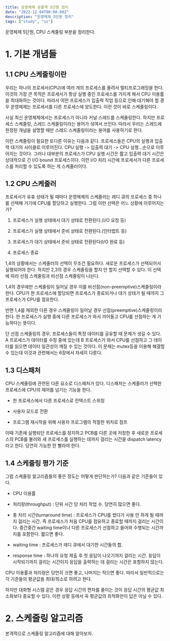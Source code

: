 ```yaml
title: 운영체제 공룡책 5단원 정리
date: "2022-12-04T00:00:00Z"
description: "운영체제 5단원 정리"
tags: ["study", "os"]
```

운영체제 5단원, CPU 스케줄링 부분을 정리한다.

# 1. 기본 개념들

## 1.1 CPU 스케줄링이란

우리는 하나의 프로세서(CPU)에 여러 개의 프로세스를 올려서 멀티프로그래밍을 한다. 이것의 가장 큰 목적은 프로세서가 항상 실행 중인 프로세스를 가지게 해서 CPU 이용률을 최대화하는 것이다. 따라서 어떤 프로세스가 입출력 작업 등으로 인해 대기해야 할 경우 운영체제는 프로세서를 다른 프로세스에 양도한다. 이런 것이 바로 스케줄링이다.

사실 최신 운영체제에서는 프로세스가 아니라 커널 스레드를 스케줄링한다. 하지만 프로세스 스케줄링, 스레드 스케줄링이라는 용어가 섞여서 쓰인다. 따라서 우리는 스레드에 한정된 개념을 설명할 때만 스레드 스케줄링이라는 용어를 사용하기로 한다.

이런 스케줄링이 필요한 또다른 이유는 다음과 같다. 프로세스들은 CPU의 실행과 입출력 대기의 사이클로 이루어진다. CPU 실행 -> 입출력 대기 -> CPU 실행...순으로 이루어지는 것이다. 그러나 대부분의 프로세스가 CPU 실행 시간은 짧고 입출력 대기 시간은 상대적으로 긴 I/O bound 프로세스이다. 이런 I/O 처리 시간에 프로세서가 다른 프로세스를 처리할 수 있도록 하는 게 스케줄러이다.

## 1.2 CPU 스케줄러

프로세서가 유휴 상태가 될 때마다 운영체제의 스케줄러는 레디 큐의 프로세스 중 하나를 선택해 거기에 CPU를 할당하고  실행한다. 그럼 이런 선택은 어느 상황에 이루어지는가?

1. 프로세스가 실행 상태에서 대기 상태로 전환된다.(I/O 요청 등)

2. 프로세스가 실행 상태에서 준비 상태로 전환된다.(인터럽트 등)

3. 프로세스가 대기 상태에서 준비 상태로 전환된다(I/O 완료 등)

4. 프로세스 종료

1,4의 상황에서는 스케줄러의 선택이 무조건 필요하다. 새로운 프로세스가 선택되어서 실행되어야 한다. 하지만 2,3의 경우 스케줄링을 할지 안 할지 선택할 수 있다. 이 선택에 따라 선점 스케줄링과 비선점 스케줄링이 나뉜다.

1,4의 경우에만 스케줄링이 일어날 경우 이를 비선점(non-preemptive)스케줄링이라 한다. CPU가 한 프로세스에 할당되면 프로세스가 종료되거나 대기 상태가 될 때까지 그 프로세스가 CPU를 점유한다.

반면 1,4를 제외한 다른 경우 스케줄링이 일어날 경우 선점(preemptive)스케줄링이라 한다. 한 프로세스가 실행 중에 다른 프로세스가 와서 끼어들고 CPU를 선점하는 게 가능하다는 뜻이다. 

단 선점 스케줄링의 경우, 프로세스들이 특정 데이터를 공유할 때 문제가 생길 수 있다. A 프로세스가 데이터를 수정 중에 있는데 B 프로세스가 와서 CPU를 선점하고 그 데이터를 읽으면 데이터 일관성이 깨질 수 있는 것이다. 이 문제는 mutex등을 이용해 해결할 수 있는데 이것과 관련해서는 6장에서 자세히 다룬다.

## 1.3 디스패처

CPU 스케줄링에 관련된 다른 요소로 디스패처가 있다. 디스패처는 스케줄러가 선택한 프로세스에 CPU의 제어를 넘기는 기능을 한다.

- 한 프로세스에서 다른 프로세스로 컨텍스트 스위칭

- 사용자 모드로 전환

- 프로그램 재시작을 위해 사용자 프로그램의 적절한 위치로 점프

이때 기존에 실행되던 프로세스를 정지하고 PCB를 다른 곳에 저장한 후 새로운 프로세스의 PCB를 불러와 새 프로세스를 실행하는 데까지 걸리는 시간을 dispatch latency라고 한다. 당연히 가능한 한 빨라야 한다.

## 1.4 스케줄링 평가 기준

그럼 스케줄링 알고리즘들의 좋은 정도는 어떻게 판단하는가? 다음과 같은 기준들이 있다.

- CPU 이용률

- 처리량(throughput) : 단위 시간 당 처리 작업 수. 당연히 많으면 좋다.

- 총 처리 시간(turnaround time) : 프로세스가 CPU를 썼다가 사용 안 하게 될 때까지 걸리는 시간. 즉 프로세스가 처음 CPU를 점유하고 종료할 때까지 걸리는 시간이다. 중간중간 waiting time이나 다른 프로세스가 선점하고 들어와 수행되는 시간까지를 포함한다. 짧으면 좋다.

- waiting time : 프로세스가 레디 큐에서 대기한 시간들의 합.

- response time : 하나의 요청 제출 후 첫 응답이 나오기까지 걸리는 시간. 응답이 시작되기까지 걸리는 시간이지 응답을 출력하는 데 걸리는 시간은 포함하지 않는다.

CPU 이용률과 처리량은 당연히 크면 좋고, 나머지는 작으면 좋다. 따라서 일반적으로는 각 기준들의 평균값을 최대/최소로 하려고 한다.

하지만 대화형 시스템 같은 경우 응답 시간의 편차를 줄이는 것이 응답 시간의 평균값 최소화보다 중요할 수 있다. 이런 상황 등에서 꼭 평균값의 최적화만이 답은 아닐 수 있다.

# 2. 스케줄링 알고리즘

본격적으로 스케줄링 알고리즘에 대해 알아보자.
